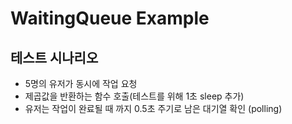 # WaitingQueue Example
## 테스트 시나리오
- 5명의 유저가 동시에 작업 요청
- 제곱값을 반환하는 함수 호출(테스트를 위해 1초 sleep 추가)
- 유저는 작업이 완료될 때 까지 0.5초 주기로 남은 대기열 확인 (polling)
